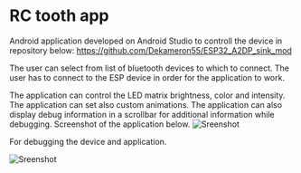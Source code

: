 

RC tooth app
======================

Android application developed on Android Studio to controll the device in repository below:
https://github.com/Dekameron55/ESP32_A2DP_sink_mod

The user can select from list of bluetooth devices to which to connect.
The user has to connect to the ESP device in order for the application to work.

The application can control the LED matrix brightness, color and intensity.
The application can set also custom animations.
The application can also display debug information in a scrollbar for additional information while debugging.
Screenshot of the application below.
![Sreenshot](<img src="https://github.com/Dekameron55/RC_tooth/blob/main/Photo2.png" width=20% height=20%>)

For debugging the device and application.

![Sreenshot](<img src="https://github.com/Dekameron55/RC_tooth/blob/main/photo.png" width=20% height=20%>)
